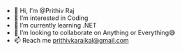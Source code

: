 - 👋 Hi, I’m @Prithiv Raj
- 👀 I’m interested in Coding
- 🌱 I’m currently learning .NET
- 💞️ I’m looking to collaborate on Anything or Everything😅
- 📫 Reach me prithivkaraikal@gmail.com

<!---
Prithiv-raj10/Prithiv-raj10 is a ✨ special ✨ repository because its `README.md` (this file) appears on your GitHub profile.
You can click the Preview link to take a look at your changes.
--->

